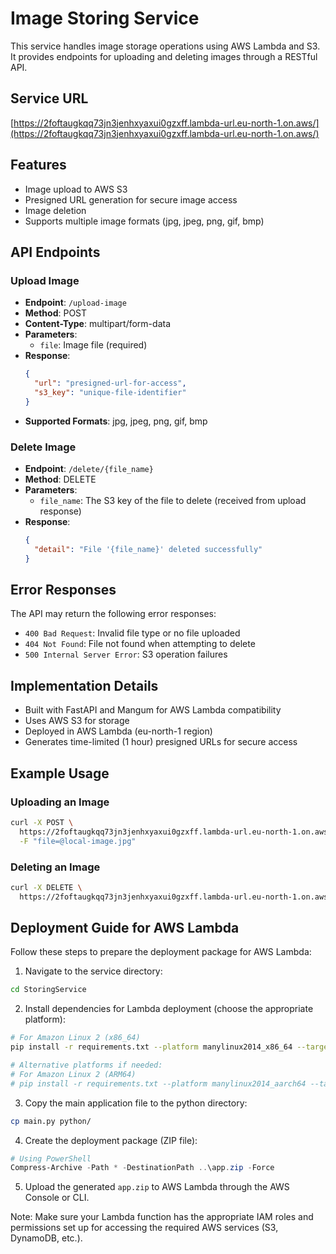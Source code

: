 # Image Storing Service

This service handles image storage operations using AWS Lambda and S3. It provides endpoints for uploading and deleting images through a RESTful API.

## Service URL
[https://2foftaugkqq73jn3jenhxyaxui0gzxff.lambda-url.eu-north-1.on.aws/](https://2foftaugkqq73jn3jenhxyaxui0gzxff.lambda-url.eu-north-1.on.aws/)

## Features
- Image upload to AWS S3
- Presigned URL generation for secure image access
- Image deletion
- Supports multiple image formats (jpg, jpeg, png, gif, bmp)

## API Endpoints

### Upload Image
- **Endpoint**: `/upload-image`
- **Method**: POST
- **Content-Type**: multipart/form-data
- **Parameters**:
  - `file`: Image file (required)
- **Response**:
  ```json
  {
    "url": "presigned-url-for-access",
    "s3_key": "unique-file-identifier"
  }
  ```
- **Supported Formats**: jpg, jpeg, png, gif, bmp

### Delete Image
- **Endpoint**: `/delete/{file_name}`
- **Method**: DELETE
- **Parameters**:
  - `file_name`: The S3 key of the file to delete (received from upload response)
- **Response**:
  ```json
  {
    "detail": "File '{file_name}' deleted successfully"
  }
  ```

## Error Responses
The API may return the following error responses:

- `400 Bad Request`: Invalid file type or no file uploaded
- `404 Not Found`: File not found when attempting to delete
- `500 Internal Server Error`: S3 operation failures

## Implementation Details
- Built with FastAPI and Mangum for AWS Lambda compatibility
- Uses AWS S3 for storage
- Deployed in AWS Lambda (eu-north-1 region)
- Generates time-limited (1 hour) presigned URLs for secure access

## Example Usage

### Uploading an Image
```bash
curl -X POST \
  https://2foftaugkqq73jn3jenhxyaxui0gzxff.lambda-url.eu-north-1.on.aws/upload-image \
  -F "file=@local-image.jpg"
```

### Deleting an Image
```bash
curl -X DELETE \
  https://2foftaugkqq73jn3jenhxyaxui0gzxff.lambda-url.eu-north-1.on.aws/delete/filename.jpg
```

## Deployment Guide for AWS Lambda

Follow these steps to prepare the deployment package for AWS Lambda:

1. Navigate to the service directory:
```bash
cd StoringService
```

2. Install dependencies for Lambda deployment (choose the appropriate platform):
```bash
# For Amazon Linux 2 (x86_64)
pip install -r requirements.txt --platform manylinux2014_x86_64 --target ./python --only-binary=:all:

# Alternative platforms if needed:
# For Amazon Linux 2 (ARM64)
# pip install -r requirements.txt --platform manylinux2014_aarch64 --target ./python --only-binary=:all:
```

3. Copy the main application file to the python directory:
```bash
cp main.py python/
```

4. Create the deployment package (ZIP file):
```powershell
# Using PowerShell
Compress-Archive -Path * -DestinationPath ..\app.zip -Force
```

5. Upload the generated `app.zip` to AWS Lambda through the AWS Console or CLI.

Note: Make sure your Lambda function has the appropriate IAM roles and permissions set up for accessing the required AWS services (S3, DynamoDB, etc.).